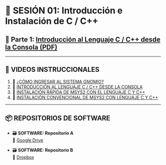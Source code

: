 # 📘 SESIÓN 01: Introducción e Instalación de C / C++

## 📄 Parte 1: [Introducción al Lenguaje C / C++ desde la Consola (PDF)](https://github.com/oscar-catedra/C-CPP/blob/main/01_INTRO/SESION_01/Sesion-1-INTRO-A-C-CPP-CONSOLA-OscarNunezMori.pdf)

---

## 🎥 VIDEOS INSTRUCCIONALES

1. 🔗 [¿CÓMO INGRESAR AL SISTEMA GNOMIO?](https://www.youtube.com/watch?v=wjGoNOy19z4)
2. 🔗 [INTRODUCCIÓN AL LENGUAJE C / C++ DESDE LA CONSOLA](https://www.youtube.com/watch?v=dwjOL-GgGlU)
3. 🔗 [INSTALACIÓN RÁPIDA DE MSYS2 CON EL LENGUAJE C Y C++](https://www.youtube.com/watch?v=VhLeVBxbo9A)
4. 🔗 [INSTALACIÓN CONVENCIONAL DE MSYS2 CON LENGUAJE C Y C++](https://www.youtube.com/watch?v=Qqal3spRF4U)

---

## 📦 REPOSITORIOS DE SOFTWARE

- 🗃️ **SOFTWARE: Repositorio A**  
  🔗 [Google Drive](https://drive.google.com/file/d/1wao5CUoDFjudbeKu1-WtGCGYs3_pMq-C/view)

- 🗃️ **SOFTWARE: Repositorio B**  
  🔗 [Dropbox](https://www.dropbox.com/scl/fi/t5gk90ec06ybj44t5sw9i/SOFTWARE-ENTREGABLE-C-CPP.7z?e=1)




